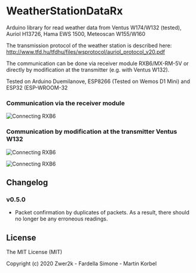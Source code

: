 # WeatherStationDataRx
Arduino library for read weather data from Ventus W174/W132 (tested), Auriol H13726, Hama EWS 1500, Meteoscan W155/W160

The transmission protocol of the weather station is described here: 
http://www.tfd.hu/tfdhu/files/wsprotocol/auriol_protocol_v20.pdf

The communication can be done via receiver module RXB6/MX-RM-5V or directly by modification at the transmitter (e.g. with Ventus W132). 

Tested on Arduino Duemilanove, ESP8266 (Tested on Wemos D1 Mini) and ESP32 (ESP-WROOM-32
### Communication via the receiver module
![Connecting RXB6](doc/RXB6_connect.png)

### Communication by modification at the transmitter Ventus W132
![Connecting RXB6](doc/W132_connect.png)

![Connecting RXB6](doc/W132_board.jpg)


## Changelog

### v0.5.0
- Packet confirmation by duplicates of packets. As a result, there should no longer be any erroneous readings.

## License

The MIT License (MIT)

Copyright (c) 2020 Zwer2k - Fardella Simone - Martin Korbel
